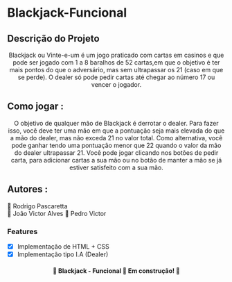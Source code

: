 # Blackjack-Funcional

## Descrição do Projeto
<p align="center">Blackjack ou Vinte-e-um é um jogo praticado com cartas em casinos e que pode ser jogado com 1 a 8 baralhos de 52 cartas,em que o objetivo é ter mais pontos do que o adversário, mas sem ultrapassar os 21 (caso em que se perde). O dealer só pode pedir cartas até chegar ao número 17 ou vencer o jogador.
</p> 

## Como jogar :
<p align="center">O objetivo de qualquer mão de Blackjack é derrotar o dealer. Para fazer isso, você deve ter uma mão em que a pontuação seja mais elevada do que a mão do dealer, mas não exceda 21 no valor total. Como alternativa, você pode ganhar tendo uma pontuação menor que 22 quando o valor da mão do dealer ultrapassar 21. Você pode jogar clicando nos botões de pedir carta, para adicionar cartas a sua mão ou no botão de manter a mão se já estiver satisfeito com a sua mão.</p> 

## Autores : 

:mage: Rodrigo Pascaretta  
:mage: João Victor Alves
:mage: Pedro Victor

### Features

- [x] Implementação de HTML + CSS
- [x] Implementação tipo I.A (Dealer)

<h4 align="center"> 
	🚧  Blackjack - Funcional 🚀 Em construção!  🚧
</h4>
